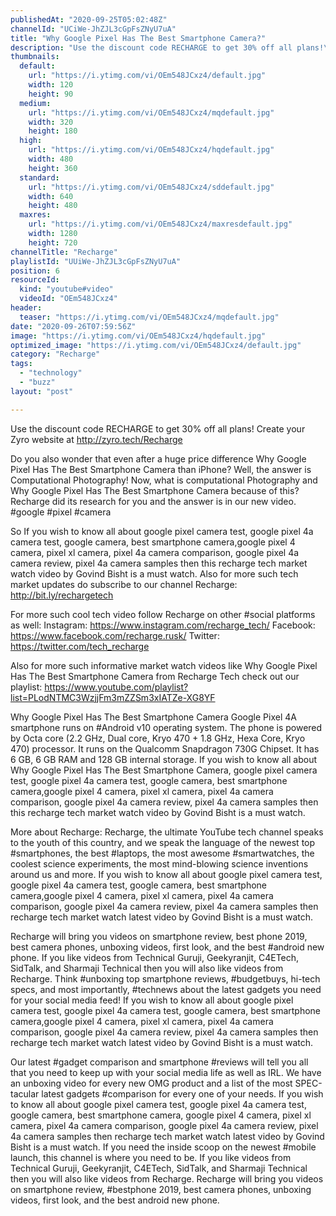 ```yaml
---
publishedAt: "2020-09-25T05:02:48Z"
channelId: "UCiWe-JhZJL3cGpFsZNyU7uA"
title: "Why Google Pixel Has The Best Smartphone Camera?"
description: "Use the discount code RECHARGE to get 30% off all plans!\nCreate your Zyro website at http://zyro.tech/Recharge\n\nDo you also wonder that even after a huge price difference Why Google Pixel Has The Best Smartphone Camera than iPhone? Well, the answer is Computational Photography! Now, what is computational Photography and Why Google Pixel Has The Best Smartphone Camera because of this? Recharge did its research for you and the answer is in our new video. #google #pixel #camera\n\nSo  If you wish to know all about google pixel camera test, google pixel 4a camera test, google camera, best smartphone camera,google pixel 4 camera, pixel xl camera, pixel 4a camera comparison, google pixel 4a camera review, pixel 4a camera samples then this recharge tech market watch video by Govind Bisht is a must watch. Also for more such tech market updates do subscribe to our channel Recharge: http://bit.ly/rechargetech\n\nFor more such cool tech video follow Recharge on other #social platforms as well:\nInstagram: https://www.instagram.com/recharge_tech/\nFacebook: https://www.facebook.com/recharge.rusk/\nTwitter: https://twitter.com/tech_recharge\n\nAlso for more such informative market watch videos like Why Google Pixel Has The Best Smartphone Camera from Recharge Tech check out our playlist: https://www.youtube.com/playlist?list=PLodNTMC3WzjjFm3mZZSm3xIATZe-XG8YF\n\nWhy Google Pixel Has The Best Smartphone Camera\nGoogle Pixel 4A smartphone runs on #Android v10 operating system. The phone is powered by Octa core (2.2 GHz, Dual core, Kryo 470 + 1.8 GHz, Hexa Core, Kryo 470) processor. It runs on the Qualcomm Snapdragon 730G Chipset. It has 6 GB, 6 GB RAM and 128 GB internal storage.  If you wish to know all about Why Google Pixel Has The Best Smartphone Camera, google pixel camera test, google pixel 4a camera test, google camera, best smartphone camera,google pixel 4 camera, pixel xl camera, pixel 4a camera comparison, google pixel 4a camera review, pixel 4a camera samples then this recharge tech market watch video by Govind Bisht is a must watch. \n\nMore about Recharge: \nRecharge, the ultimate YouTube tech channel speaks to the youth of this country, and we speak the language of the newest top #smartphones, the best #laptops, the most awesome #smartwatches, the coolest science experiments, the most mind-blowing science inventions around us and more. If you wish to know all about google pixel camera test, google pixel 4a camera test, google camera, best smartphone camera,google pixel 4 camera, pixel xl camera, pixel 4a camera comparison, google pixel 4a camera review, pixel 4a camera samples then recharge tech market watch latest video by Govind Bisht is a must watch. \n\nRecharge will bring you videos on smartphone review, best phone 2019, best camera phones, unboxing videos, first look, and the best #android new phone. If you like videos from Technical Guruji, Geekyranjit, C4ETech, SidTalk, and Sharmaji Technical then you will also like videos from Recharge. Think #unboxing top smartphone reviews, #budgetbuys, hi-tech specs, and most importantly, #technews about the latest gadgets you need for your social media feed! If you wish to know all about google pixel camera test, google pixel 4a camera test, google camera, best smartphone camera,google pixel 4 camera, pixel xl camera, pixel 4a camera comparison, google pixel 4a camera review, pixel 4a camera samples then recharge tech market watch latest video by Govind Bisht is a must watch. \n\nOur latest #gadget comparison and smartphone #reviews will tell you all that you need to keep up with your social media life as well as IRL. We have an unboxing video for every new OMG product and a list of the most SPEC-tacular latest gadgets #comparison for every one of your needs. If you wish to know all about google pixel camera test, google pixel 4a camera test, google camera, best smartphone camera, google pixel 4 camera, pixel xl camera, pixel 4a camera comparison, google pixel 4a camera review, pixel 4a camera samples then recharge tech market watch latest video by Govind Bisht is a must watch. If you need the inside scoop on the newest #mobile launch, this channel is where you need to be. If you like videos from Technical Guruji, Geekyranjit, C4ETech, SidTalk, and Sharmaji Technical then you will also like videos from Recharge. Recharge will bring you videos on smartphone review, #bestphone 2019, best camera phones, unboxing videos, first look, and the best android new phone."
thumbnails:
  default:
    url: "https://i.ytimg.com/vi/OEm548JCxz4/default.jpg"
    width: 120
    height: 90
  medium:
    url: "https://i.ytimg.com/vi/OEm548JCxz4/mqdefault.jpg"
    width: 320
    height: 180
  high:
    url: "https://i.ytimg.com/vi/OEm548JCxz4/hqdefault.jpg"
    width: 480
    height: 360
  standard:
    url: "https://i.ytimg.com/vi/OEm548JCxz4/sddefault.jpg"
    width: 640
    height: 480
  maxres:
    url: "https://i.ytimg.com/vi/OEm548JCxz4/maxresdefault.jpg"
    width: 1280
    height: 720
channelTitle: "Recharge"
playlistId: "UUiWe-JhZJL3cGpFsZNyU7uA"
position: 6
resourceId:
  kind: "youtube#video"
  videoId: "OEm548JCxz4"
header:
  teaser: "https://i.ytimg.com/vi/OEm548JCxz4/mqdefault.jpg"
date: "2020-09-26T07:59:56Z"
image: "https://i.ytimg.com/vi/OEm548JCxz4/hqdefault.jpg"
optimized_image: "https://i.ytimg.com/vi/OEm548JCxz4/default.jpg"
category: "Recharge"
tags:
  - "technology"
  - "buzz"
layout: "post"

---
```

Use the discount code RECHARGE to get 30% off all plans!
Create your Zyro website at http://zyro.tech/Recharge

Do you also wonder that even after a huge price difference Why Google Pixel Has The Best Smartphone Camera than iPhone? Well, the answer is Computational Photography! Now, what is computational Photography and Why Google Pixel Has The Best Smartphone Camera because of this? Recharge did its research for you and the answer is in our new video. #google #pixel #camera

So  If you wish to know all about google pixel camera test, google pixel 4a camera test, google camera, best smartphone camera,google pixel 4 camera, pixel xl camera, pixel 4a camera comparison, google pixel 4a camera review, pixel 4a camera samples then this recharge tech market watch video by Govind Bisht is a must watch. Also for more such tech market updates do subscribe to our channel Recharge: http://bit.ly/rechargetech

For more such cool tech video follow Recharge on other #social platforms as well:
Instagram: https://www.instagram.com/recharge_tech/
Facebook: https://www.facebook.com/recharge.rusk/
Twitter: https://twitter.com/tech_recharge

Also for more such informative market watch videos like Why Google Pixel Has The Best Smartphone Camera from Recharge Tech check out our playlist: https://www.youtube.com/playlist?list=PLodNTMC3WzjjFm3mZZSm3xIATZe-XG8YF

Why Google Pixel Has The Best Smartphone Camera
Google Pixel 4A smartphone runs on #Android v10 operating system. The phone is powered by Octa core (2.2 GHz, Dual core, Kryo 470 + 1.8 GHz, Hexa Core, Kryo 470) processor. It runs on the Qualcomm Snapdragon 730G Chipset. It has 6 GB, 6 GB RAM and 128 GB internal storage.  If you wish to know all about Why Google Pixel Has The Best Smartphone Camera, google pixel camera test, google pixel 4a camera test, google camera, best smartphone camera,google pixel 4 camera, pixel xl camera, pixel 4a camera comparison, google pixel 4a camera review, pixel 4a camera samples then this recharge tech market watch video by Govind Bisht is a must watch. 

More about Recharge: 
Recharge, the ultimate YouTube tech channel speaks to the youth of this country, and we speak the language of the newest top #smartphones, the best #laptops, the most awesome #smartwatches, the coolest science experiments, the most mind-blowing science inventions around us and more. If you wish to know all about google pixel camera test, google pixel 4a camera test, google camera, best smartphone camera,google pixel 4 camera, pixel xl camera, pixel 4a camera comparison, google pixel 4a camera review, pixel 4a camera samples then recharge tech market watch latest video by Govind Bisht is a must watch. 

Recharge will bring you videos on smartphone review, best phone 2019, best camera phones, unboxing videos, first look, and the best #android new phone. If you like videos from Technical Guruji, Geekyranjit, C4ETech, SidTalk, and Sharmaji Technical then you will also like videos from Recharge. Think #unboxing top smartphone reviews, #budgetbuys, hi-tech specs, and most importantly, #technews about the latest gadgets you need for your social media feed! If you wish to know all about google pixel camera test, google pixel 4a camera test, google camera, best smartphone camera,google pixel 4 camera, pixel xl camera, pixel 4a camera comparison, google pixel 4a camera review, pixel 4a camera samples then recharge tech market watch latest video by Govind Bisht is a must watch. 

Our latest #gadget comparison and smartphone #reviews will tell you all that you need to keep up with your social media life as well as IRL. We have an unboxing video for every new OMG product and a list of the most SPEC-tacular latest gadgets #comparison for every one of your needs. If you wish to know all about google pixel camera test, google pixel 4a camera test, google camera, best smartphone camera, google pixel 4 camera, pixel xl camera, pixel 4a camera comparison, google pixel 4a camera review, pixel 4a camera samples then recharge tech market watch latest video by Govind Bisht is a must watch. If you need the inside scoop on the newest #mobile launch, this channel is where you need to be. If you like videos from Technical Guruji, Geekyranjit, C4ETech, SidTalk, and Sharmaji Technical then you will also like videos from Recharge. Recharge will bring you videos on smartphone review, #bestphone 2019, best camera phones, unboxing videos, first look, and the best android new phone.